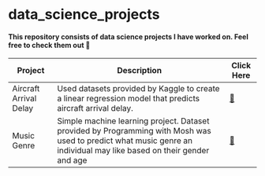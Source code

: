 # data_science_projects

#### This repository consists of data science projects I have worked on. Feel free to check them out 🙂
| Project | Description | Click Here |
| --- | --- | --- |
| Aircraft Arrival Delay | Used datasets provided by Kaggle to create a linear regression model that predicts aircraft arrival delay. | [🛬](https://github.com/taywainz/data_science_projects/blob/main/arrival_delay.md) |
| Music Genre | Simple machine learning project. Dataset provided by Programming with Mosh was used to predict what music genre an individual may like based on their gender and age | [🎵](https://github.com/taywainz/beginner_ML_project/blob/main/README.md) |
